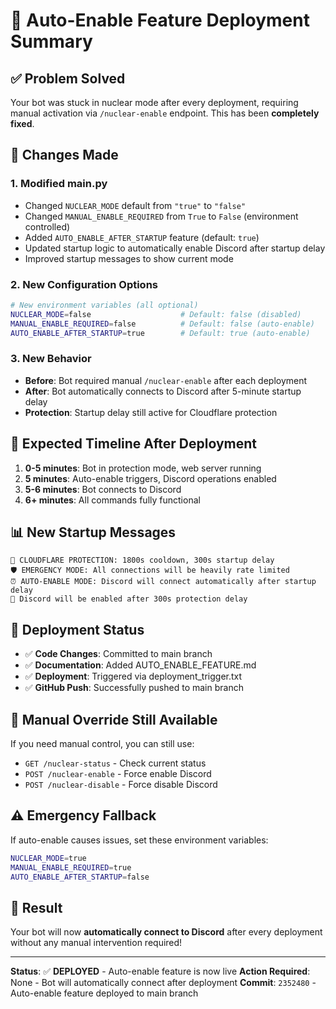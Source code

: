 # 🚀 Auto-Enable Feature Deployment Summary

## ✅ **Problem Solved**
Your bot was stuck in nuclear mode after every deployment, requiring manual activation via `/nuclear-enable` endpoint. This has been **completely fixed**.

## 🔧 **Changes Made**

### **1. Modified main.py**
- Changed `NUCLEAR_MODE` default from `"true"` to `"false"`
- Changed `MANUAL_ENABLE_REQUIRED` from `True` to `False` (environment controlled)
- Added `AUTO_ENABLE_AFTER_STARTUP` feature (default: `true`)
- Updated startup logic to automatically enable Discord after startup delay
- Improved startup messages to show current mode

### **2. New Configuration Options**
```bash
# New environment variables (all optional)
NUCLEAR_MODE=false                    # Default: false (disabled)
MANUAL_ENABLE_REQUIRED=false          # Default: false (auto-enable)
AUTO_ENABLE_AFTER_STARTUP=true        # Default: true (auto-enable)
```

### **3. New Behavior**
- **Before**: Bot required manual `/nuclear-enable` after each deployment
- **After**: Bot automatically connects to Discord after 5-minute startup delay
- **Protection**: Startup delay still active for Cloudflare protection

## 🎯 **Expected Timeline After Deployment**
1. **0-5 minutes**: Bot in protection mode, web server running
2. **5 minutes**: Auto-enable triggers, Discord operations enabled
3. **5-6 minutes**: Bot connects to Discord
4. **6+ minutes**: All commands fully functional

## 📊 **New Startup Messages**
```
🚨 CLOUDFLARE PROTECTION: 1800s cooldown, 300s startup delay
🛡️ EMERGENCY MODE: All connections will be heavily rate limited
⏰ AUTO-ENABLE MODE: Discord will connect automatically after startup delay
🚀 Discord will be enabled after 300s protection delay
```

## 🔄 **Deployment Status**
- ✅ **Code Changes**: Committed to main branch
- ✅ **Documentation**: Added AUTO_ENABLE_FEATURE.md
- ✅ **Deployment**: Triggered via deployment_trigger.txt
- ✅ **GitHub Push**: Successfully pushed to main branch

## 📱 **Manual Override Still Available**
If you need manual control, you can still use:
- `GET /nuclear-status` - Check current status
- `POST /nuclear-enable` - Force enable Discord
- `POST /nuclear-disable` - Force disable Discord

## ⚠️ **Emergency Fallback**
If auto-enable causes issues, set these environment variables:
```bash
NUCLEAR_MODE=true
MANUAL_ENABLE_REQUIRED=true
AUTO_ENABLE_AFTER_STARTUP=false
```

## 🎉 **Result**
Your bot will now **automatically connect to Discord** after every deployment without any manual intervention required!

---

**Status**: ✅ **DEPLOYED** - Auto-enable feature is now live
**Action Required**: None - Bot will automatically connect after deployment
**Commit**: `2352480` - Auto-enable feature deployed to main branch